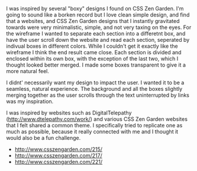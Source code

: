 I was inspired by several "boxy" designs I found on CSS Zen Garden. 
I'm going to sound like a borken record but I love clean simple design, and find 
that a websites, and CSS Zen Garden designs that I instantly gravitated towards were very minimalistic,
simple, and not very taxing on the eyes.  For the wireframe I wanted to separate each section into a differetnt box, 
and have the user scroll down the website and read each section, seperated by indivual boxes in different colors. While I couldn't
get it exactly like the wireframe I think the end result came close. Each section is divided and enclosed within its own box, with the exception
of the last two, which I thought looked better merged. I made some boxes transparent to give it a more natural feel.

I didnt' necessarily want my design to impact the user. I wanted it to be a seamless, natural experience. The background and all the boxes 
slightly merging together as the user scrolls through the text uninterrupted by links was my inspiration. 

I was inspired by websites such as DigitalTelepathy (http://www.dtelepathy.com/work/) and various CSS Zen Garden websites that I felt shared
a common theme. I specifically tried to replicate one as much as possible, because it really connected with me and I thought it would also be
a fun challenge.
- http://www.csszengarden.com/215/
- http://www.csszengarden.com/217/
- http://www.csszengarden.com/221/
